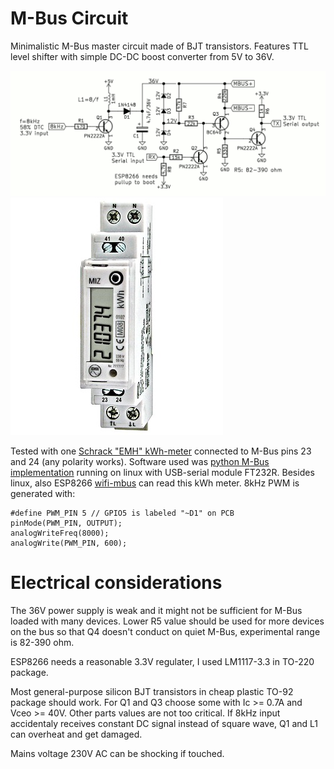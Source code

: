 # M-Bus Circuit

Minimalistic M-Bus master circuit made of BJT transistors.
Features TTL level shifter with simple DC-DC boost converter
from 5V to 36V.

![M-Bus schematics](/pic/mbus.gif)
![Schrack "EPH"](/pic/schrack-kwh-mbus.jpg)

Tested with one 
[Schrack "EMH" kWh-meter](https://www.schrack.com/shop/control-technology-engineering/kwh-meters/digital-kwh-meter-with-mid-series-miz/miz-kwh-2-wire-kwh-meter-32a-directm-w-m-bus-and-mid-mgmiz632.html) 
connected to M-Bus pins 23
and 24 (any polarity works).
Software used was [python M-Bus implementation](https://github.com/ganehag/pyMeterBus)
running on linux with USB-serial module FT232R. 
Besides linux, also ESP8266 [wifi-mbus](https://github.com/emard/wifi-mbus)
can read this kWh meter. 8kHz PWM is generated with:

    #define PWM_PIN 5 // GPIO5 is labeled "~D1" on PCB
    pinMode(PWM_PIN, OUTPUT);
    analogWriteFreq(8000);
    analogWrite(PWM_PIN, 600);



# Electrical considerations

The 36V power supply is weak and it might not be
sufficient for M-Bus loaded with many devices.
Lower R5 value should be used for more devices on the bus so that
Q4 doesn't conduct on quiet M-Bus,
experimental range is 82-390 ohm.

ESP8266 needs a reasonable 3.3V regulater,
I used LM1117-3.3 in TO-220 package.

Most general-purpose silicon BJT transistors in cheap 
plastic TO-92 package should work. For Q1 and Q3 choose
some with Ic >= 0.7A and Vceo >= 40V. Other parts values
are not too critical. If 8kHz input accidentaly receives
constant DC signal instead of square wave, Q1 and L1 can
overheat and get damaged.

Mains voltage 230V AC can be shocking if touched.
